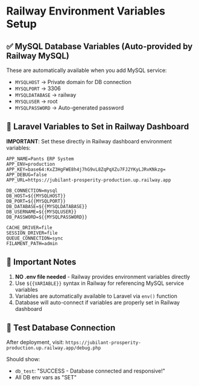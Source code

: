 # Railway Environment Variables Setup

## ✅ MySQL Database Variables (Auto-provided by Railway MySQL)
These are automatically available when you add MySQL service:
- `MYSQLHOST` → Private domain for DB connection
- `MYSQLPORT` → 3306
- `MYSQLDATABASE` → railway
- `MYSQLUSER` → root  
- `MYSQLPASSWORD` → Auto-generated password

## 🔧 Laravel Variables to Set in Railway Dashboard

**IMPORTANT**: Set these directly in Railway dashboard environment variables:

```
APP_NAME=Pants ERP System
APP_ENV=production
APP_KEY=base64:KxZ3HgFWE8h4j7hG9vL8ZqPqXZu7FJ2YKyLJRvKNkzg=
APP_DEBUG=false
APP_URL=https://jubilant-prosperity-production.up.railway.app

DB_CONNECTION=mysql
DB_HOST=${{MYSQLHOST}}
DB_PORT=${{MYSQLPORT}}
DB_DATABASE=${{MYSQLDATABASE}}
DB_USERNAME=${{MYSQLUSER}}
DB_PASSWORD=${{MYSQLPASSWORD}}

CACHE_DRIVER=file
SESSION_DRIVER=file
QUEUE_CONNECTION=sync
FILAMENT_PATH=admin
```

## 📝 Important Notes

1. **NO .env file needed** - Railway provides environment variables directly
2. Use `${{VARIABLE}}` syntax in Railway for referencing MySQL service variables
3. Variables are automatically available to Laravel via `env()` function
4. Database will auto-connect if variables are properly set in Railway dashboard

## 🧪 Test Database Connection

After deployment, visit:
`https://jubilant-prosperity-production.up.railway.app/debug.php`

Should show:
- `db_test`: "SUCCESS - Database connected and responsive!"
- All DB env vars as "SET"